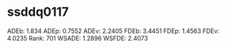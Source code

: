 # ssddq0117

ADEb: 1.834
ADEp: 0.7552
ADEv: 2.2405
FDEb: 3.4451
FDEp: 1.4563
FDEv: 4.0235
Rank: 701
WSADE: 1.2896
WSFDE: 2.4073